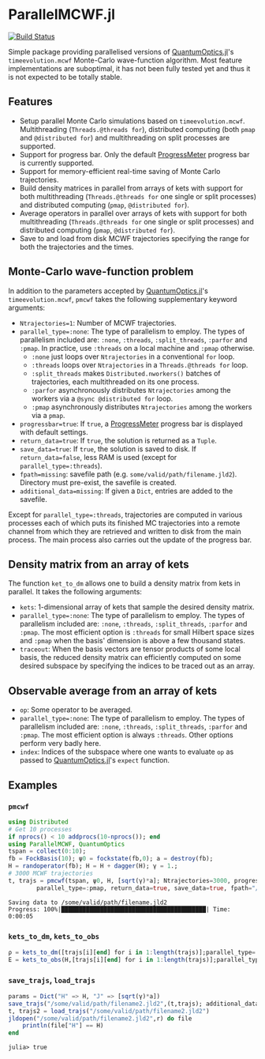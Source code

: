 # ParallelMCWF.jl
[![Build Status](https://travis-ci.com/Z-Denis/ParallelMCWF.jl.svg?branch=master)](https://travis-ci.com/Z-Denis/ParallelMCWF.jl)

Simple package providing parallelised versions of [QuantumOptics.jl](https://github.com/qojulia/QuantumOptics.jl)'s `timeevolution.mcwf` Monte-Carlo wave-function algorithm. Most feature implementations are suboptimal, it has not been fully tested yet and thus it is not expected to be totally stable.

## Features
- Setup parallel Monte Carlo simulations based on `timeevolution.mcwf`. Multithreading (`Threads.@threads for`), distributed computing (both `pmap` and `@distributed for`) and multithreading on split processes are supported.
- Support for progress bar. Only the default [ProgressMeter](https://github.com/timholy/ProgressMeter.jl) progress bar is currently supported.
- Support for memory-efficient real-time saving of Monte Carlo trajectories.
- Build density matrices in parallel from arrays of kets with support for both multithreading (`Threads.@threads for` one single or split processes) and distributed computing (`pmap`, `@distributed for`).
- Average operators in parallel over arrays of kets with support for both multithreading (`Threads.@threads for` one single or split processes) and distributed computing (`pmap`, `@distributed for`).
- Save to and load from disk MCWF trajectories specifying the range for both the trajectories and the times.

## Monte-Carlo wave-function problem

In addition to the parameters accepted by [QuantumOptics.jl](https://github.com/qojulia/QuantumOptics.jl)'s `timeevolution.mcwf`, `pmcwf` takes the following supplementary keyword arguments:
* `Ntrajectories=1`: Number of MCWF trajectories.
* `parallel_type=:none`: The type of parallelism to employ. The types of
parallelism included are: `:none`, `:threads`, `:split_threads`, `:parfor` and `:pmap`. In practice, use `:threads` on a local machine and `:pmap` otherwise.
	* `:none` just loops over `Ntrajectories` in a conventional `for` loop.
	* `:threads` loops over `Ntrajectories` in a `Threads.@threads for` loop.
	* `:split_threads` makes `Distributed.nworkers()` batches of trajectories, each multithreaded on its one process.
	* `:parfor` asynchronously distributes `Ntrajectories` among the workers via a `@sync @distributed for` loop.
	* `:pmap` asynchronously distributes `Ntrajectories` among the workers via a `pmap`.
* `progressbar=true`: If `true`, a [ProgressMeter](https://github.com/timholy/ProgressMeter.jl) progress bar is displayed with default settings.
* `return_data=true`: If `true`, the solution is returned as a `Tuple`.
* `save_data=true`: If `true`, the solution is saved to disk. If `return_data=false`, less RAM is used (except for `parallel_type=:threads`).
* `fpath=missing`: savefile path (e.g. `some/valid/path/filename.jld2`).
Directory must pre-exist, the savefile is created.
* `additional_data=missing`: If given a `Dict`, entries are added to the
savefile.

Except for `parallel_type=:threads`, trajectories are computed in various processes each of which puts its finished MC trajectories into a remote channel from which they are retrieved and written to disk from the main process. The main process also carries out the update of the progress bar.

## Density matrix from an array of kets

The function `ket_to_dm` allows one to build a density matrix from kets in parallel. It takes the following arguments:
* `kets`: 1-dimensional array of kets that sample the desired density matrix.
* `parallel_type=:none`: The type of parallelism to employ. The types of
parallelism included are: `:none`, `:threads`, `:split_threads`, `:parfor` and `:pmap`. The most efficient option is `:threads` for small Hilbert space sizes and `:pmap` when the basis' dimension is above a few thousand states.
* `traceout`: When the basis vectors are tensor products of some local basis, the reduced density matrix can efficiently computed on some desired subspace by specifying the indices to be traced out as an array.

## Observable average from an array of kets

* `op`: Some operator to be averaged.
* `parallel_type=:none`: The type of parallelism to employ. The types of
parallelism included are: `:none`, `:threads`, `:split_threads`, `:parfor` and `:pmap`. The most efficient option is always `:threads`. Other options perform very badly here.
* `index`: Indices of the subspace where one wants to evaluate `op` as passed to [QuantumOptics.jl](https://github.com/qojulia/QuantumOptics.jl)'s `expect` function.

## Examples

### `pmcwf`
```julia
using Distributed
# Get 10 processes
if nprocs() < 10 addprocs(10-nprocs()); end
using ParallelMCWF, QuantumOptics
tspan = collect(0:10);
fb = FockBasis(10); ψ0 = fockstate(fb,0); a = destroy(fb);
H = randoperator(fb); H = H + dagger(H); γ = 1.;
# 3000 MCWF trajectories
t, trajs = pmcwf(tspan, ψ0, H, [sqrt(γ)*a]; Ntrajectories=3000, progressbar=true,
		parallel_type=:pmap, return_data=true, save_data=true, fpath="/some/valid/path/filename.jld2");
```
```julia-repl
Saving data to /some/valid/path/filename.jld2
Progress: 100%|█████████████████████████████████████████| Time: 0:00:05
```

### `kets_to_dm`, `kets_to_obs`
```julia
ρ = kets_to_dm([trajs[i][end] for i in 1:length(trajs)];parallel_type=:pmap);
E = kets_to_obs(H,[trajs[i][end] for i in 1:length(trajs)];parallel_type=:threads);
```

### `save_trajs`, `load_trajs`
```julia
params = Dict("H" => H, "J" => [sqrt(γ)*a])
save_trajs("/some/valid/path/filename2.jld2",(t,trajs); additional_data=params)
t, trajs2 = load_trajs("/some/valid/path/filename2.jld2")
jldopen("/some/valid/path/filename2.jld2",r) do file
	println(file["H"] == H)
end
```
```julia-repl
julia> true
```
